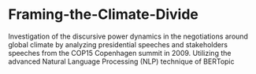 # Framing-the-Climate-Divide
Investigation of the discursive power dynamics in the negotiations around global climate by analyzing presidential speeches and stakeholders speeches from the COP15 Copenhagen summit in 2009. Utilizing the advanced Natural Language Processing (NLP) technique of BERTopic
